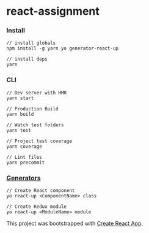# react-assignment

### Install
```JS
// install globals
npm install -g yarn yo generator-react-up

// install deps
yarn

```
### CLI
```JS
// Dev server with HMR
yarn start

// Production Build
yarn build

// Watch test folders
yarn test

// Project test coverage
yarn coverage

// Lint files
yarn precommit
```
### [Generators](https://github.com/visormatt/generator-react-up)
```JS
// Create React component
yo react-up <ComponentName> class

// Create Redux module
yo react-up <ModuleName> module
```


This project was bootstrapped with [Create React App](https://github.com/facebookincubator/create-react-app).

